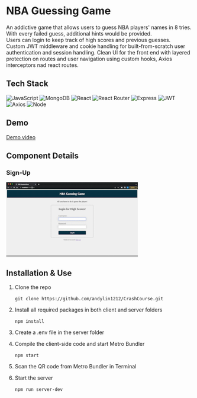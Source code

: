 # NBA Guessing Game
An addictive game that allows users to guess NBA players' names in 8 tries. With every failed guess, additional hints would be provided.<br />
Users can login to keep track of high scores and previous guesses.<br />
Custom JWT middleware and cookie handling for built-from-scratch user authentication and session handling. Clean UI for the front end with layered protection on routes and user navigation using custom hooks, Axios interceptors nad react routes.


## Tech Stack
![JavaScript](https://img.shields.io/badge/JavaScript-F7DF1E?style=for-the-badge&logo=javascript&logoColor=black)
![MongoDB](https://img.shields.io/badge/MongoDB-%234ea94b.svg?style=for-the-badge&logo=mongodb&logoColor=white)
![React](https://img.shields.io/badge/react-%2320232a.svg?style=for-the-badge&logo=react&logoColor=%2361DAFB)
![React Router](https://img.shields.io/badge/React_Router-CA4245?style=for-the-badge&logo=react-router&logoColor=white)
![Express](https://img.shields.io/badge/-Express-DCDCDC?logo=express&logoColor=black&style=for-the-badge)
![JWT](https://img.shields.io/badge/JWT-black?style=for-the-badge&logo=JSON%20web%20tokens)
![Axios](https://img.shields.io/badge/-Axios-671ddf?logo=axios&logoColor=black&style=for-the-badge)
![Node](https://img.shields.io/badge/-Node-9ACD32?logo=node.js&logoColor=white&style=for-the-badge)

## Demo
[Demo video](https://drive.google.com/file/d/1Ioj0fkdWz9tep1w9jG5Yvbg31coIOaT8/view?usp=sharing)


## Component Details
### Sign-Up


<img src="./demos/NBA_signup_AdobeExpress.gif" height=200 />


## Installation & Use
1. Clone the repo
    ```
    git clone https://github.com/andylin1212/CrashCourse.git
    ```
2. Install all required packages in both client and server folders
    ```
    npm install
    ```
3. Create a .env file in the server folder

4. Compile the client-side code and start Metro Bundler
   ```
   npm start
   ```
5. Scan the QR code from Metro Bundler in Terminal
6. Start the server
   ```
   npm run server-dev
   ```
